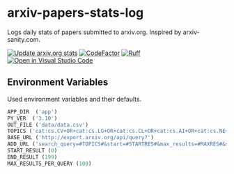 # arxiv-papers-stats-log
Logs daily stats of papers submitted to arxiv.org. Inspired by arxiv-sanity.com.

[![Update arxiv.org stats](https://github.com/qte77/arxiv-papers-stats-log/actions/workflows/write-arxiv-stats.yml/badge.svg)](https://github.com/qte77/arxiv-papers-stats-log/actions/workflows/write-arxiv-stats.yml)
[![CodeFactor](https://www.codefactor.io/repository/github/qte77/arxiv-stats-action/badge)](https://www.codefactor.io/repository/github/qte77/arxiv-stats-action)
[![Ruff](https://github.com/qte77/arxiv-stats-action/actions/workflows/ruff.yml/badge.svg)](https://github.com/qte77/arxiv-stats-action/actions/workflows/ruff.yml)
[![Open in Visual Studio Code](https://img.shields.io/static/v1?logo=visualstudiocode&label=&message=Open%20in%20Visual%20Studio%20Code&labelColor=2c2c32&color=007acc&logoColor=007acc)](https://open.vscode.dev/qte77/arxiv-stats-action)

<!--
[![Cirrus CI - Base Branch Build Status](https://img.shields.io/cirrus/github/qte77/arxiv-stats-action?logo=Cirrus-ci)](https://cirrus-ci.com/github/gte77/arxiv-stats-action)
[![wakatime](https://wakatime.com/badge/github/qte77/arxiv-stats-action.svg)](https://wakatime.com/badge/github/qte77/arxiv-stats-action)
-->

## Environment Variables

Used environment variables and their defaults.

```python
APP_DIR  ('app')
PY_VER  ('3.10')
OUT_FILE ('data/data.csv')
TOPICS ('cat:cs.CV+OR+cat:cs.LG+OR+cat:cs.CL+OR+cat:cs.AI+OR+cat:cs.NE+OR+cat:cs.RO')
BASE_URL ('http://export.arxiv.org/api/query?')
ADD_URL ('search_query=#TOPICS#&start=#STARTRES#&max_results=#MAXRES#&sortBy=submittedDate')
START_RESULT (0)
END_RESULT (199)
MAX_RESULTS_PER_QUERY (100)
```
